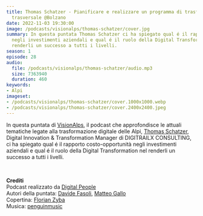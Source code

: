 ```yaml
---
title: Thomas Schatzer - Pianificare e realizzare un programma di trasformazione digitale
  trasversale @Bolzano
date: 2022-11-03 19:30:00
image: /podcasts/visionalps/thomas-schatzer/cover.jpg
summary: In questa puntata Thomas Schatzer ci ha spiegato qual é il rapporto costo-opportunità
  negli investimenti aziendali e qual é il ruolo della Digital Transformation nel
  renderli un successo a tutti i livelli.
season: 1
episode: 28
audio:
  file: /podcasts/visionalps/thomas-schatzer/audio.mp3
  size: 7363940
  duration: 460
keywords:
- Alpi
imageset:
- /podcasts/visionalps/thomas-schatzer/cover.1000x1000.webp
- /podcasts/visionalps/thomas-schatzer/cover.2400x2400.jpeg
---
```


In questa puntata di [VisionAlps](https://www.visionalps.com/), il podcast che approfondisce le attuali tematiche legate alla trasformazione digitale delle Alpi, [Thomas Schatzer](https://www.linkedin.com/in/thomasschatzer/), Digital Innovation & Transformation Manager di DIGITRAILX CONSULTING, ci ha spiegato qual é il rapporto costo-opportunità negli investimenti aziendali e qual é il ruolo della Digital Transformation nel renderli un successo a tutti i livelli.

<br>

**Crediti**<br>
Podcast realizzato da [Digital People](https://w3id.org/digitalpeople)<br>
Autori della puntata: [Davide Fasoli](https://www.linkedin.com/in/davide-fasoli-2b3246179/), [Matteo Gallo](https://www.linkedin.com/in/matteo-gallo-4a5ab31a8/)<br>
Copertina: [Florian Zyba](https://www.linkedin.com/in/florian-zyba/)<br>
Musica: [penguinmusic](https://pixabay.com/users/penguinmusic-24940186/)